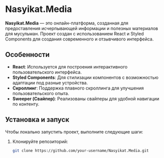 # Nasyikat.Media

**Nasyikat.Media** — это онлайн-платформа, созданная для предоставления исчерпывающей информации и полезных материалов для мусульман. Проект создан с использованием React и Styled Components для создания современного и отзывчивого интерфейса.

## Особенности

- **React**: Используется для построения интерактивного пользовательского интерфейса.
- **Styled Components**: Для стилизации компонентов с возможностью адаптации под разные устройства.
- **Скроллинг**: Поддержка плавного скроллинга для улучшения пользовательского опыта.
- **Sweeper (Свайпер)**: Реализованы свайперы для удобной навигации по контенту.

## Установка и запуск

Чтобы локально запустить проект, выполните следующие шаги:

1. Клонируйте репозиторий:

   ```bash
   git clone https://github.com/your-username/Nasyikat.Media.git